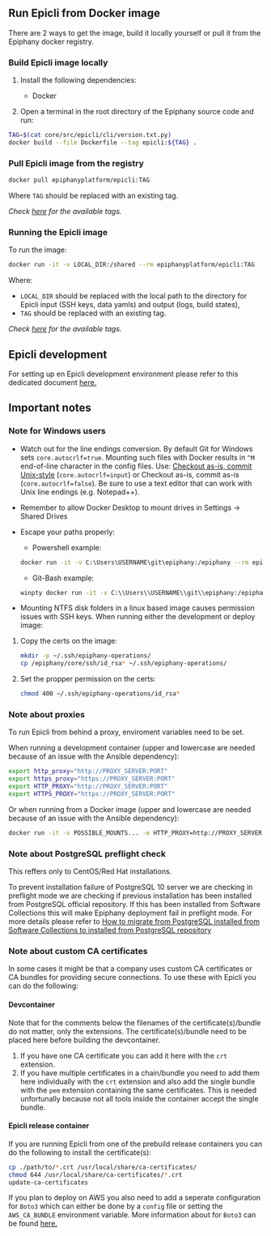 ## Run Epicli from Docker image

There are 2 ways to get the image, build it locally yourself or pull it from the Epiphany docker registry.

### Build Epicli image locally

1. Install the following dependencies:

    - Docker

2. Open a terminal in the root directory of the Epiphany source code and run:

```bash
TAG=$(cat core/src/epicli/cli/version.txt.py)
docker build --file Dockerfile --tag epicli:${TAG} .
```

### Pull Epicli image from the registry

```bash
docker pull epiphanyplatform/epicli:TAG
```

Where `TAG` should be replaced with an existing tag.

*Check [here](https://cloud.docker.com/u/epiphanyplatform/repository/docker/epiphanyplatform/epicli) for the available tags.*

### Running the Epicli image

To run the image:

```bash
docker run -it -v LOCAL_DIR:/shared --rm epiphanyplatform/epicli:TAG
```

Where:
- `LOCAL_DIR` should be replaced with the local path to the directory for Epicli input (SSH keys, data yamls) and output (logs, build states),
- `TAG` should be replaced with an existing tag.

*Check [here](https://cloud.docker.com/u/epiphanyplatform/repository/docker/epiphanyplatform/epicli) for the available tags.*

## Epicli development

For setting up en Epicli development environment please refer to this dedicated document [here.](./../DEVELOPMENT.md)

## Important notes

### Note for Windows users

- Watch out for the line endings conversion. By default Git for Windows sets `core.autocrlf=true`. Mounting such files with Docker results in `^M` end-of-line character in the config files.
Use: [Checkout as-is, commit Unix-style](https://stackoverflow.com/questions/10418975/how-to-change-line-ending-settings) (`core.autocrlf=input`) or Checkout as-is, commit as-is (`core.autocrlf=false`). Be sure to use a text editor that can work with Unix line endings (e.g. Notepad++).

- Remember to allow Docker Desktop to mount drives in Settings -> Shared Drives

- Escape your paths properly:

  - Powershell example:
  ```bash
  docker run -it -v C:\Users\USERNAME\git\epiphany:/epiphany --rm epiphany-dev:
  ```
  - Git-Bash example:
  ```bash
  winpty docker run -it -v C:\\Users\\USERNAME\\git\\epiphany:/epiphany --rm epiphany-dev
  ```

- Mounting NTFS disk folders in a linux based image causes permission issues with SSH keys. When running either the development or deploy image:

1. Copy the certs on the image:

    ```bash
    mkdir -p ~/.ssh/epiphany-operations/
    cp /epiphany/core/ssh/id_rsa* ~/.ssh/epiphany-operations/
    ```
2. Set the propper permission on the certs:

    ```bash
    chmod 400 ~/.ssh/epiphany-operations/id_rsa*
    ```

### Note about proxies

To run Epicli from behind a proxy, enviroment variables need to be set.

When running a development container (upper and lowercase are needed because of an issue with the Ansible dependency):

  ```bash
  export http_proxy="http://PROXY_SERVER:PORT"
  export https_proxy="https://PROXY_SERVER:PORT"
  export HTTP_PROXY="http://PROXY_SERVER:PORT"
  export HTTPS_PROXY="https://PROXY_SERVER:PORT"
  ```

Or when running from a Docker image (upper and lowercase are needed because of an issue with the Ansible dependency):

  ```bash
  docker run -it -v POSSIBLE_MOUNTS... -e HTTP_PROXY=http://PROXY_SERVER:PORT -e HTTPS_PROXY=http://PROXY_SERVER:PORT http_proxy=http://PROXY_SERVER:PORT -e https_proxy=http://PROXY_SERVER:PORT --rm IMAGE_NAME
  ```

### Note about PostgreSQL preflight check

This reffers only to CentOS/Red Hat installations.

To prevent installation failure of PostgreSQL 10 server we are checking in preflight mode we are checking if previous 
installation has been installed from PostgreSQL official repository. If this has been installed from Software Collections
this will make Epiphany deployment fail in preflight mode. For more details please refer to [How to migrate from PostgreSQL installed from Software Collections to installed from PostgreSQL repository](./DATABASES.md#how-to-migrate-from-postgresql-installed-from-software-collections-to-installed-from-postgresql-repository)

### Note about custom CA certificates

In some cases it might be that a company uses custom CA certificates or CA bundles for providing secure connections. To use these with Epicli you can do the following:

#### Devcontainer

Note that for the comments below the filenames of the certificate(s)/bundle do not matter, only the extensions. The certificate(s)/bundle need to be placed here before building the devcontainer.

1. If you have one CA certificate you can add it here with the ```crt``` extension.
2. If you have multiple certificates in a chain/bundle you need to add them here individually with the ```crt``` extension and also add the single bundle with the ```pem``` extension containing the same certificates. This is needed unfortunally because not all tools inside the container accept the single bundle.

#### Epicli release container

If you are running Epicli from one of the prebuild release containers you can do the following to install the certificate(s):

  ```bash
  cp ./path/to/*.crt /usr/local/share/ca-certificates/
  chmod 644 /usr/local/share/ca-certificates/*.crt
  update-ca-certificates
  ```

If you plan to deploy on AWS you also need to add a seperate configuration for ```Boto3``` which can either be done by a ```config``` file or setting the ```AWS_CA_BUNDLE``` environment variable. More information about for ```Boto3``` can be found [here.](https://boto3.amazonaws.com/v1/documentation/api/latest/guide/configuration.html)
